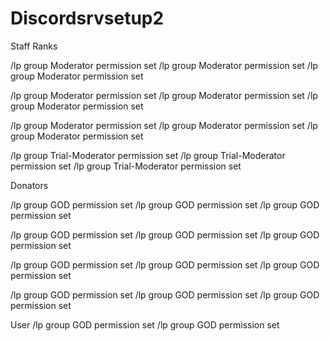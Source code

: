# Discordsrvsetup2

Staff Ranks


/lp group Moderator permission set 
/lp group Moderator permission set 
/lp group Moderator permission set 

/lp group Moderator permission set 
/lp group Moderator permission set 
/lp group Moderator permission set 

/lp group Moderator permission set 
/lp group Moderator permission set 
/lp group Moderator permission set 

/lp group Trial-Moderator permission set
/lp group Trial-Moderator permission set 
/lp group Trial-Moderator permission set 



Donators


/lp group GOD permission set 
/lp group GOD permission set
/lp group GOD permission set

/lp group GOD permission set
/lp group GOD permission set
/lp group GOD permission set

/lp group GOD permission set
/lp group GOD permission set
/lp group GOD permission set

/lp group GOD permission set
/lp group GOD permission set
/lp group GOD permission set

User 
/lp group GOD permission set
/lp group GOD permission set
